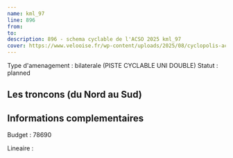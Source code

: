 ```yaml
---
name: kml_97 
line: 896
from: 
to:  
description: 896 - schema cyclable de l'ACSO 2025 kml_97 
cover: https://www.velooise.fr/wp-content/uploads/2025/08/cyclopolis-acso-896.jpg
---
```

Type d'amenagement : bilaterale (PISTE CYCLABLE UNI DOUBLE)
Statut : planned
## Les troncons (du Nord au Sud)

## Informations complementaires

Budget  : 78690 

Lineaire :


